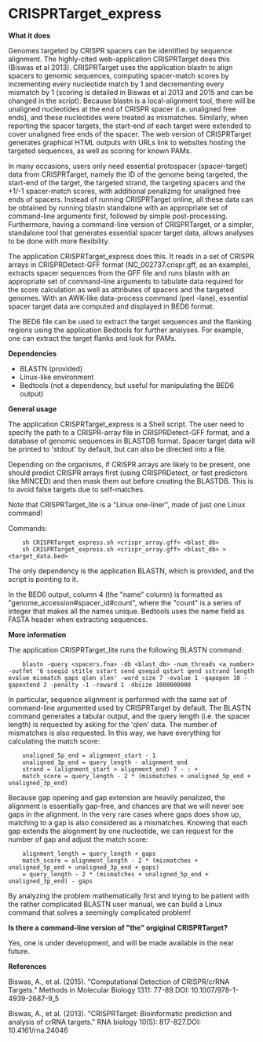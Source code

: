 # CRISPRTarget_express

**What it does**

Genomes targeted by CRISPR spacers can be identified by sequence alignment. The highly-cited web-application CRISPRTarget does this (Biswas et al 2013). CRISPRTarget uses the application blastn to align spacers to genomic sequences, computing spacer-match scores by incrementing every nucleotide match by 1 and decrementing every mismatch by 1 (scoring is detailed in Biswas et al 2013 and 2015 and can be changed in the script). Because blastn is a local-alignment tool, there will be unaligned nucleotides at the end of CRISPR spacer (i.e. unaligned free ends), and these nucleotides were treated as mismatches. Similarly, when reporting the spacer targets, the start-end of each target were extended to cover unaligned free ends of the spacer. The web version of CRISPRTarget generates graphical HTML outputs with URLs link to websites hosting the targeted sequences, as well as scoring for known PAMs. 

In many occasions, users only need essential protospacer (spacer-target) data from CRISPRTarget, namely the ID of the genome being targeted, the start-end of the target, the targeted strand, the targeting spacers and the +1/-1 spacer-match scores, with additional penalizing for unaligned free ends of spacers. Instead of running CRISPRTarget online, all these data can be obtained by running blastn standalone with an appropriate set of command-line arguments first, followed by simple post-processing. Furthermore, having a command-line version of CRISPRTarget, or a simpler, standalone tool that generates essential spacer target data, allows analyses to be done with more flexibility.

The application CRISPRTarget_express does this. It reads in a set of CRISPR arrays in CRISPRDetect-GFF format (NC_002737.crispr.gff, as an example), extracts spacer sequences from the GFF file and runs blastn with an appropriate set of command-line arguments to tabulate data required for the score calculation as well as attributes of spacers and the targeted genomes. With an AWK-like data-process command (perl -lane), essential spacer target data are computed and displayed in BED6 format.

The BED6 file can be used to extract the target sequences and the flanking regions using the application Bedtools for further analyses. For example, one can extract the target flanks and look for PAMs.

**Dependencies**

- BLASTN (provided)
- Linux-like environment 
- Bedtools (not a dependency, but useful for manipulating the BED6 output)

**General usage**

The application CRISPRTarget_express is a Shell script. The user need to specify the path to a CRISPR-array file in CRISPRDetect-GFF format, and a database of genomic sequences in BLASTDB format. Spacer target data will be printed to 'stdout' by default, but can also be directed into a file.

Depending on the organisms, if CRISPR arrays are likely to be present, one should predict CRISPR arrays first (using CRISPRDetect, or fast predictors like MINCED) and then mask them out before creating the BLASTDB. This is to avoid false targets due to self-matches. 

Note that CRISPRTarget_lite is a "Linux one-liner", made of just one Linux command!

Commands:

        sh CRISPRTarget_express.sh <crispr_array.gff> <blast_db>
        sh CRISPRTarget_express.sh <crispr_array.gff> <blast_db> > <target_data.bed>

The only dependency is the application BLASTN, which is provided, and the script is pointing to it.

In the BED6 output, column 4 (the "name" column) is formatted as "genome_accession#spacer_id#count", where the "count" is a series of integer that makes all the names unique. Bedtools uses the name field as FASTA header when extracting sequences. 

**More information**

The application CRISPRTarget_lite runs the following BLASTN command:

        blastn -query <spacers.fna> -db <blast_db> -num_threads <a_number> -outfmt '6 sseqid stitle sstart send qseqid qstart qend sstrand length evalue mismatch gaps qlen slen' -word_size 7 -evalue 1 -gapopen 10 -gapextend 2 -penalty -1 -reward 1 -dbsize 1000000000
        
In particular, sequence alignment is performed with the same set of command-line argumented used by CRISPRTarget by default. The BLASTN command generates a tabular output, and the query length (i.e. the spacer length) is requested by asking for the 'qlen' data. The number of mismatches is also requested. In this way, we have everything for calculating the match score:

        unaligned_5p_end = alignment_start - 1
        unaligned_3p_end = query_length - alignment_end
        strand = (alignment_start > alignment_end) ? - : +
        match_score = query_length - 2 * (mismatches + unaligned_5p_end + unaligned_3p_end)
        
Because gap opening and gap extension are heavily penalized, the alignment is essentially gap-free, and chances are that we will never see gaps in the alignment. In the very rare cases where gaps does show up, matching to a gap is also considered as a mismatches. Knowing that each gap extends the alognment by one nucleotide, we can request for the number of gap and adjust the match score:

        alignment_length = query_length + gaps
        match_score = alignment_length - 2 * (mismatches + unaligned_5p_end + unaligned_3p_end + gaps)
        = query_length - 2 * (mismatches + unaligned_5p_end + unaligned_3p_end) - gaps
        
By analyzing the problem mathematically first and trying to be patient with the rather complicated BLASTN user manual, we can build a Linux command that solves a seemingly complicated problem!

**Is there a command-line version of "the" orgiginal CRISPRTarget?**

Yes, one is under development, and will be made available in the near future.

**References**

Biswas, A., et al. (2015). "Computational Detection of CRISPR/crRNA Targets." Methods in Molecular Biology 1311: 77-89.DOI: 10.1007/978-1-4939-2687-9_5

Biswas, A., et al. (2013). "CRISPRTarget: Bioinformatic prediction and analysis of crRNA targets." RNA biology 10(5): 817-827.DOI: 10.4161/rna.24046
	


